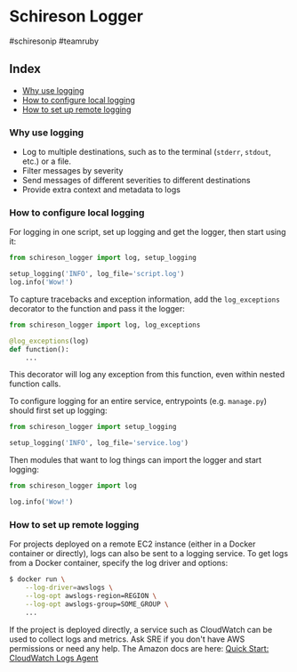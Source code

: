 # Schireson Logger
\#schiresonip #teamruby

## Index
* [Why use logging](#why-use-logging)
* [How to configure local logging](#local-logging)
* [How to set up remote logging](#remote-logging)

<a name='why-use-logging'></a>
### Why use logging
* Log to multiple destinations, such as to the terminal (`stderr`, `stdout`, etc.) or a file.
* Filter messages by severity
* Send messages of different severities to different destinations
* Provide extra context and metadata to logs

<a name='local-logging'></a>
### How to configure local logging
For logging in one script, set up logging and get the logger, then start using it:
```python
from schireson_logger import log, setup_logging

setup_logging('INFO', log_file='script.log')
log.info('Wow!')
```

To capture tracebacks and exception information, add the `log_exceptions` decorator to the function and pass it the logger:
```python
from schireson_logger import log, log_exceptions

@log_exceptions(log)
def function():
    ...
```
This decorator will log any exception from this function, even within nested function calls.

To configure logging for an entire service, entrypoints (e.g. `manage.py`) should first set up logging:
```python
from schireson_logger import setup_logging

setup_logging('INFO', log_file='service.log')
```

Then modules that want to log things can import the logger and start logging:
```python
from schireson_logger import log

log.info('Wow!')
```

<a name='remote-logging'></a>
### How to set up remote logging
 For projects deployed on a remote EC2 instance (either in a Docker container or directly), logs can also be sent to a logging service.
To get logs from a Docker container, specify the log driver and options:
```bash
$ docker run \
    --log-driver=awslogs \
    --log-opt awslogs-region=REGION \
    --log-opt awslogs-group=SOME_GROUP \
    ...
```

If the project is deployed directly, a service such as CloudWatch can be used to collect logs and metrics. 
Ask SRE if you don't have AWS permissions or need any help.
The Amazon docs are here: [Quick Start: CloudWatch Logs Agent](https://docs.aws.amazon.com/AmazonCloudWatch/latest/logs/QuickStartEC2Instance.html)
